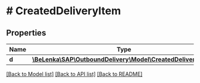 # # CreatedDeliveryItem

## Properties

Name | Type | Description | Notes
------------ | ------------- | ------------- | -------------
**d** | [**\BeLenka\SAP\OutboundDelivery\Model\CreatedDeliveryItemD**](CreatedDeliveryItemD.md) |  | [optional]

[[Back to Model list]](../../README.md#models) [[Back to API list]](../../README.md#endpoints) [[Back to README]](../../README.md)

